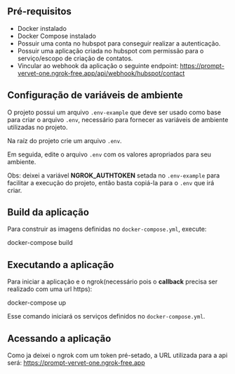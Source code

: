 ## Pré-requisitos

- Docker instalado
- Docker Compose instalado
- Possuir uma conta no hubspot para conseguir realizar a autenticação.
- Possuir uma aplicação criada no hubspot com permissão para o serviço/escopo de criação de contatos.
- Vincular ao webhook da aplicação o seguinte endpoint: https://prompt-vervet-one.ngrok-free.app/api/webhook/hubspot/contact

## Configuração de variáveis de ambiente

O projeto possui um arquivo `.env-example` que deve ser usado como base para criar o arquivo `.env`, necessário para fornecer as variáveis de ambiente utilizadas no projeto.

Na raíz do projeto crie um arquivo `.env`.

Em seguida, edite o arquivo `.env` com os valores apropriados para seu ambiente.

Obs: deixei a variável **NGROK_AUTHTOKEN** setada no `.env-example` para facilitar a execução do projeto, então basta copiá-la para o `.env` que irá criar.

## Build da aplicação

Para construir as imagens definidas no `docker-compose.yml`, execute:

docker-compose build

## Executando a aplicação

Para iniciar a aplicação e o ngrok(necessário pois o **callback** precisa ser realizado com uma url https):

docker-compose up

Esse comando iniciará os serviços definidos no `docker-compose.yml`.

## Acessando a aplicação

Como ja deixei o ngrok com um token pré-setado, a URL utilizada para a api será: https://prompt-vervet-one.ngrok-free.app



